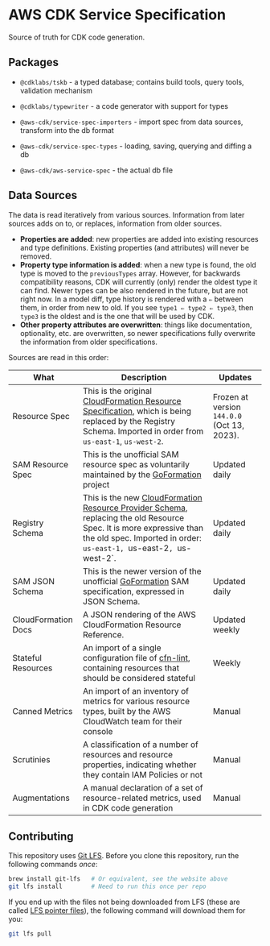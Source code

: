 # AWS CDK Service Specification

Source of truth for CDK code generation.

## Packages

- `@cdklabs/tskb` - a typed database; contains build tools, query tools, validation mechanism
- `@cdklabs/typewriter` - a code generator with support for types

- `@aws-cdk/service-spec-importers` - import spec from data sources, transform into the db format
- `@aws-cdk/service-spec-types` - loading, saving, querying and diffing a db
- `@aws-cdk/aws-service-spec` - the actual db file

## Data Sources

The data is read iteratively from various sources. Information from later sources adds on to, or replaces, information
from older sources. 

* **Properties are added**: new properties are added into existing resources and type definitions. Existing properties (and attributes)
  will never be removed.
* **Property type information is added**: when a new type is found, the old type is moved to the `previousTypes` array.
  However, for backwards compatibility reasons, CDK will currently (only) render the oldest type it can find. Newer types can
  be also rendered in the future, but are not right now. In a model diff, type history is rendered with a `⇐` between them, in order
  from new to old. If you see `type1 ⇐ type2 ⇐ type3`, then `type3` is the oldest and is the one that will be used by CDK.
* **Other property attributes are overwritten**: things like documentation, optionality, etc. are overwritten, so newer specifications
  fully overwrite the information from older specifications.

Sources are read in this order:

| What | Description | Updates |
|------|-------------|--------------------
| Resource Spec | This is the original [CloudFormation Resource Specification](https://docs.aws.amazon.com/AWSCloudFormation/latest/UserGuide/cfn-resource-specification.html), which is being replaced by the Registry Schema. Imported in order from `us-east-1`, `us-west-2`. | Frozen at version `144.0.0` (Oct 13, 2023). |
| SAM Resource Spec | This is the unofficial SAM resource spec as voluntarily maintained by the [GoFormation](https://github.com/awslabs/goformation) project | Updated daily | 
| Registry Schema | This is the new [CloudFormation Resource Provider Schema](https://docs.aws.amazon.com/AWSCloudFormation/latest/UserGuide/resource-type-schemas.html), replacing the old Resource Spec. It is more expressive than the old spec. Imported in order: `us-east-1, `us-east-2`, `us-west-2`. | Updated daily |
| SAM JSON Schema | This is the newer version of the unofficial [GoFormation](https://github.com/awslabs/goformation) SAM specification, expressed in JSON Schema. | Updated daily |
| CloudFormation Docs | A JSON rendering of the AWS CloudFormation Resource Reference. | Updated weekly |
| Stateful Resources | An import of a single configuration file of [cfn-lint](https://github.com/aws-cloudformation/cfn-lint), containing resources that should be considered stateful | Weekly |
| Canned Metrics | An import of an inventory of metrics for various resource types, built by the AWS CloudWatch team for their console | Manual |
| Scrutinies | A classification of a number of resources and resource properties, indicating whether they contain IAM Policies or not | Manual |
| Augmentations | A manual declaration of a set of resource-related metrics, used in CDK code generation | Manual |

## Contributing

This repository uses [Git LFS](https://git-lfs.com/). Before you clone this repository, run the following commands
*once*:

```sh
brew install git-lfs   # Or equivalent, see the website above
git lfs install        # Need to run this once per repo
```

If you end up with the files not being downloaded from LFS
(these are called [LFS pointer files](https://github.com/git-lfs/git-lfs/wiki/Tutorial#lfs-pointer-files-advanced)),
the following command will download them for you:

```sh
git lfs pull
```
